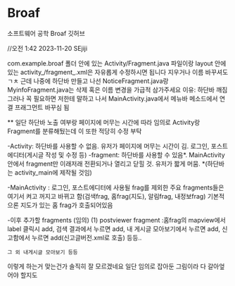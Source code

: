 # Broaf
소프트웨어 공학 Broaf 깃허브



//오전 1:42 2023-11-20 SEjiji

com.example.broaf 폴더 안에 있는 Activity/Fragment.java 파일이랑 layout 안에 있는 activity_/fragment_.xml은 자유롭게 수정하시면 됩니다
지우거나 이름 바꾸셔도 ㄱㅊ
근데 나중에 하단바 만들고 나선 NoticeFragment.java랑 MyinfoFragment.java는 삭제 혹은 이름 변경을 가급적 삼가주세요
이유: 하단바 깨짐
그러나 꼭 필요하면 저한테 말하고 나서 MainActivity.java에서 메뉴바 메소드에서 연결 프래그먼트 바꾸심 됨



**
일단 하단바 노출 여부랑 페이지에 머무는 시간에 따라 임의로 Activity랑 Fragment를 분류해뒀는데 이 또한 적당히 수정 부탁

-Activity: 하단바를 사용할 수 없음. 유저가 페이지에 머무는 시간이 김. 로그인, 포스트에디터(게시글 작성 및 수정 등)
-fragment: 하단바를 사용할 수 있음*. MainActivity 안에서 fragment만 이래저래 전환되거나 열리고 닫힐 것. 유저가 짧게 머뭄.
*(하단바는 activity_main에 제작될 것임)

-MainActivity
    : 로그인, 포스트에디터에 사용될 frag를 제외한 주요 fragments들은 여기서 켜고 꺼지고 바뀌고 함(검색frag, 홈frag(지도), 알림frag, 내정보frag)
    기본적으론 지도가 있는 홈 frag가 호출되어있음

-이후 추가할 fragments (임의)
    (1) postviewer fragment 
        :홈frag의 mapview에서 label 클릭시 add, 검색 결과에서 누르면 add, 
        내 게시글 모아보기에서 누르면 add, 신고함에서 누르면 add(신고글버전.xml로 호출) 등등..

    그 외 내게시글 모아보기 등등




이렇게 하는거 맞는건가
솔직히 잘 모르겠네요
일단 임의로 잡아둔 그림이라 다 갈아엎어야 할지도
